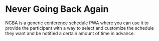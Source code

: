 # Never Going Back Again

NGBA is a generic conference schedule PWA where you can use it to provide the participant with a way to select and customize the schedule they want and be notified a certain amount of time in advance.

